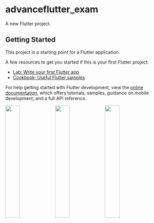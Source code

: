 # advanceflutter_exam

A new Flutter project.

## Getting Started

This project is a starting point for a Flutter application.

A few resources to get you started if this is your first Flutter project:

- [Lab: Write your first Flutter app](https://docs.flutter.dev/get-started/codelab)
- [Cookbook: Useful Flutter samples](https://docs.flutter.dev/cookbook)

For help getting started with Flutter development, view the
[online documentation](https://docs.flutter.dev/), which offers tutorials,
samples, guidance on mobile development, and a full API reference.

<p>
<img src = "https://github.com/arpitaflutter/advanceflutter_exam/assets/116253518/2b075ccc-b107-4c36-8e16-559f49033433" height = "30%" width = "30%">
<img src = "https://github.com/arpitaflutter/advanceflutter_exam/assets/116253518/cec12951-c86e-4476-b1c1-7bc7f104a31b" height = "30%" width = "30%"> 
<img src = "https://github.com/arpitaflutter/advanceflutter_exam/assets/116253518/258075d0-c8db-4610-9cc0-6b40f9611fdf" height = "30%" width = "30%">   
</p>
